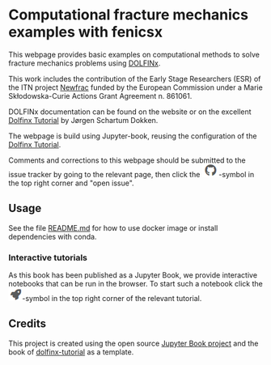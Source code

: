 # Computational fracture mechanics examples with fenicsx

This webpage provides basic examples on computational methods to solve fracture mechanics problems using [DOLFINx](https://github.com/FEniCS/dolfinx/).

This work includes the contribution of the Early Stage Researchers (ESR) of the ITN project [Newfrac](https://www.newfrac.eu) funded by the European Commission under a Marie Skłodowska-Curie Actions Grant Agreement n. 861061.

DOLFINx documentation can be found on the website or on the excellent [Dolfinx Tutorial](https://jsdokken.com/dolfinx-tutorial/) by Jørgen Schartum Dokken.

The webpage is build using Jupyter-book, reusing the configuration of the [Dolfinx Tutorial](https://jsdokken.com/dolfinx-tutorial/).

Comments and corrections to this webpage should be submitted to the issue tracker by going to the relevant page, then click the ![git](git.png)-symbol in the top right corner and "open issue".

## Usage

See the file [README.md](README.md) for how to use docker image or install dependencies with conda.

### Interactive tutorials

As this book has been published as a Jupyter Book, we provide interactive notebooks that can be run in the browser. To start such a notebook click the ![Binder symbol](binder.png)-symbol in the top right corner of the relevant tutorial.

## Credits

This project is created using the open source [Jupyter Book project](https://jupyterbook.org/) and the book of [dolfinx-tutorial](https://github.com/jorgensd/dolfinx-tutorial/blob/dokken/jupyterbook/Dockerfile) as a template.
